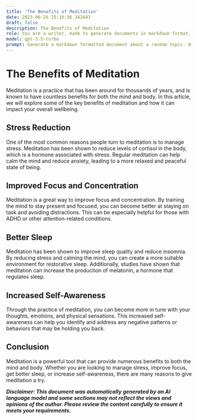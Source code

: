 ```yaml
---
title: 'The Benefits of Meditation'
date: 2023-06-26 15:16:56.342443
draft: false
description: The Benefits of Meditation
role: You are a writer, made to generate documents in markdown format. It is very important that all of the documents you generate are in valid markdown format.
model: gpt-3.5-turbo
prompt: Generate a markdown formatted document about a random topic. At the bottom, include a disclaimer explaining that the document was generated by you. The first line of the document should be the title. Make sure that the entire document is in proper markdown format, using a mix of various tags to make the document visually appealing.
---
```


# The Benefits of Meditation

Meditation is a practice that has been around for thousands of years, and is known to have countless benefits for both the mind and body. In this article, we will explore some of the key benefits of meditation and how it can impact your overall wellbeing.

## Stress Reduction

One of the most common reasons people turn to meditation is to manage stress. Meditation has been shown to reduce levels of cortisol in the body, which is a hormone associated with stress. Regular meditation can help calm the mind and reduce anxiety, leading to a more relaxed and peaceful state of being.

## Improved Focus and Concentration

Meditation is a great way to improve focus and concentration. By training the mind to stay present and focused, you can become better at staying on task and avoiding distractions. This can be especially helpful for those with ADHD or other attention-related conditions.

## Better Sleep

Meditation has been shown to improve sleep quality and reduce insomnia. By reducing stress and calming the mind, you can create a more suitable environment for restorative sleep. Additionally, studies have shown that meditation can increase the production of melatonin, a hormone that regulates sleep.

## Increased Self-Awareness

Through the practice of meditation, you can become more in tune with your thoughts, emotions, and physical sensations. This increased self-awareness can help you identify and address any negative patterns or behaviors that may be holding you back.

## Conclusion

Meditation is a powerful tool that can provide numerous benefits to both the mind and body. Whether you are looking to manage stress, improve focus, get better sleep, or increase self-awareness, there are many reasons to give meditation a try.

***Disclaimer: This document was automatically generated by an AI language model and some sections may not reflect the views and opinions of the author. Please review the content carefully to ensure it meets your requirements.***